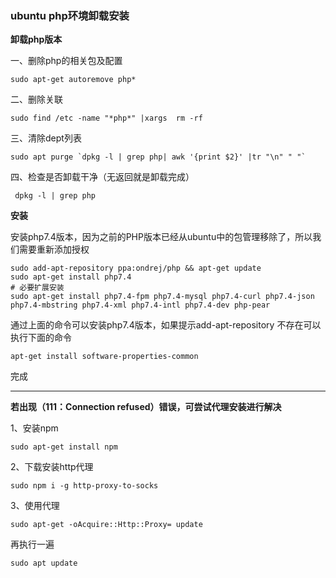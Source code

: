 ###  ubuntu php环境卸载安装



**卸载php版本**

一、删除php的相关包及配置

```
sudo apt-get autoremove php*
```

二、删除关联

```
sudo find /etc -name "*php*" |xargs  rm -rf
```

三、清除dept列表

```
sudo apt purge `dpkg -l | grep php| awk '{print $2}' |tr "\n" " "`
```

四、检查是否卸载干净（无返回就是卸载完成）

```
 dpkg -l | grep php
```



**安装**

安装php7.4版本，因为之前的PHP版本已经从ubuntu中的包管理移除了，所以我们需要重新添加授权

```
sudo add-apt-repository ppa:ondrej/php && apt-get update
sudo apt-get install php7.4 
# 必要扩展安装
sudo apt-get install php7.4-fpm php7.4-mysql php7.4-curl php7.4-json php7.4-mbstring php7.4-xml php7.4-intl php7.4-dev php-pear
```

通过上面的命令可以安装php7.4版本，如果提示add-apt-repository 不存在可以执行下面的命令

```
apt-get install software-properties-common
```



完成

------

**若出现（111：Connection refused）错误，可尝试代理安装进行解决**

1、安装npm

```
sudo apt-get install npm
```

2、下载安装http代理

```
sudo npm i -g http-proxy-to-socks
```

3、使用代理

```
sudo apt-get -oAcquire::Http::Proxy= update
```

再执行一遍 

```
sudo apt update
```